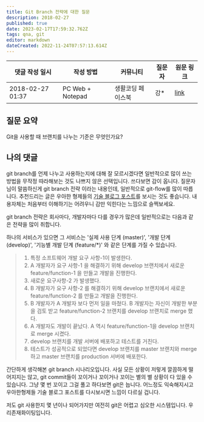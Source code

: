 ```yaml
---
title: Git Branch 전략에 대한 질문
description: 2018-02-27
published: true
date: 2023-02-17T17:59:32.762Z
tags: qna, git
editor: markdown
dateCreated: 2022-11-24T07:57:13.614Z
---
```


|댓글 작성 일시|작성 방법|커뮤니티|질문자|원문 링크|
|---|---|---|---|---|
|2018-02-27 01:37|PC Web + Notepad|생활코딩 페이스북|강*|[link](https://www.facebook.com/groups/codingeverybody/permalink/2045772165463309/)|

## 질문 요약
Git을 사용할 때 브랜치를 나누는 기준은 무엇인가요?

## 나의 댓글
git branch를 언제 나누고 사용하는지에 대해 잘 모르시겠다면 일반적으로 많이 쓰는 방법을 무작정 따라해보는 것도 나쁘지 않은 선택입니다. 쓰다보면 감이 옵니다. 질문자님이 말씀하신게 git branch 전략 이라는 내용인데, 일반적으로 git-flow를 많이 따릅니다. 추천드리는 글은 우아한 형제들의 [기술 블로그 포스트](http://woowabros.github.io/experience/2017/10/30/baemin-mobile-git-branch-strategy.html)를 보시는 것도 좋습니다. 내용자체는 처음부터 이해하기는 어려우니 감만 익힌다는 느낌으로 슬쩍보세요.

git branch 전략은 회사마다, 개발자마다 다를 경우가 많은데 일반적으로는 다음과 같은 전략을 많이 취합니다.

하나의 서비스가 있으면 그 서비스는 '실제 사용 단계 (master)', '개발 단계 (develop)', '기능별 개발 단계 (feature/*)' 와 같은 단계를 가질 수 있습니다.

> 1. 특정 소프트웨어 개발 요구 사항-1이 발생한다.
> 2. A 개발자가 요구 사항-1 을 해결하기 위해 develop 브랜치에서 새로운 feature/function-1 을 만들고 개발을 진행한다.
> 3. 새로운 요구사항-2 가 발생했다.
> 4. B 개발자가 요구 사항-2 를 해결하기 위해 develop 브랜치에서 새로운 feature/function-2 를 만들고 개발을 진행한다.
> 5. B 개발자가 A 개발자 보다 먼저 일을 마쳤다. B 개발자는 자신이 개발한 부분을 검토 받고 feature/function-2 브랜치를 develop 브랜치로 merge 했다.
> 6. A 개발자도 개발이 끝났다. A 역시 feature/function-1을 develop 브랜치로 merge 시켰다.
> 7. develop 브랜치를 개발 서버에 배포하고 테스트를 거친다.
> 8. 테스트가 성공적으로 되었다면 develop 브랜치를 master 브랜치와 merge 하고 master 브랜치를 production 서버에 배포한다.

간단하게 생각해본 git branch 시나리오입니다. 사실 모든 상황이 저렇게 깔끔하게 떨어지지는 않고, git commit들이 꼬이거나 꼬이거나 꼬이는 별의 별 상황이 다 있을 수 있습니다. 그냥 몇 번 꼬이고 그걸 풀고 하다보면 git은 늡니다. 어느정도 익숙해지시고 우아한형제들 기술 블로그 포스트를 다시보시면 느낌이 다르실 겁니다.

저도 git 사용한지 몇 년이나 되어가지만 여전히 git은 어렵고 심오한 시스템입니다. 우리존재화이팅입니다.